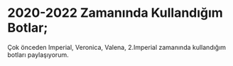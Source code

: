# 2020-2022 Zamanında Kullandığım Botlar;

Çok önceden Imperial, Veronica, Valena, 2.Imperial zamanında kullandığım botları paylaşıyorum.
